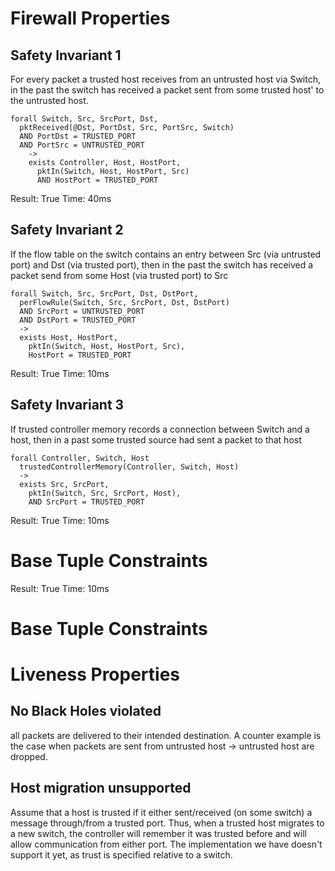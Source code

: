 # Firewall Properties

## Safety Invariant 1

For every packet a trusted host receives from an untrusted host via Switch, in the past the switch has received a packet sent from some trusted host' to the untrusted host. 

```
forall Switch, Src, SrcPort, Dst,
  pktReceived(@Dst, PortDst, Src, PortSrc, Switch)
  AND PortDst = TRUSTED_PORT
  AND PortSrc = UNTRUSTED_PORT
    ->
    exists Controller, Host, HostPort,
      pktIn(Switch, Host, HostPort, Src) 
      AND HostPort = TRUSTED_PORT
```

Result: True
Time: 40ms

## Safety Invariant 2

If the flow table on the switch contains an entry between Src (via untrusted port) and Dst (via trusted port), then in the past the switch has received a packet send from some Host (via trusted port) to Src

```
forall Switch, Src, SrcPort, Dst, DstPort,
  perFlowRule(Switch, Src, SrcPort, Dst, DstPort) 
  AND SrcPort = UNTRUSTED_PORT
  AND DstPort = TRUSTED_PORT 
  ->
  exists Host, HostPort,
    pktIn(Switch, Host, HostPort, Src),
    HostPort = TRUSTED_PORT
```

Result: True
Time: 10ms

## Safety Invariant 3

If trusted controller memory records a connection between Switch and a host, then in a past some trusted source had sent a packet to that host

```
forall Controller, Switch, Host
  trustedControllerMemory(Controller, Switch, Host) 
  ->
  exists Src, SrcPort, 
    pktIn(Switch, Src, SrcPort, Host),
    AND SrcPort = TRUSTED_PORT
```

Result: True
Time: 10ms

# Base Tuple Constraints

Result: True
Time: 10ms

# Base Tuple Constraints

# Liveness Properties

## No Black Holes violated

all packets are delivered to their intended destination. A counter example is the case when packets are sent from untrusted host -> untrusted host are dropped. 

## Host migration unsupported

Assume that a host is trusted if it either sent/received (on some switch) a message through/from a trusted port. Thus, when a trusted host migrates to a new switch, the controller will remember it was trusted before and will allow communication from either port. The implementation we have doesn't support it yet, as trust is specified relative to a switch. 
